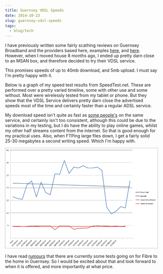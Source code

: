 ```yaml
---
title: Guernsey VDSL Speeds
date: 2014-10-23
slug: guernsey-vdsl-speeds
tags:
  - blog/tech
---
```


I have previously written some fairly scathing reviews on Guernsey Broadband and the providers based here, examples [here](http://snappeh.com/blog/guernsey-adsl-is-a-joke/), and [here](http://snappeh.com/blog/distance-is-not-quality/). However, when I moved house 8 months ago, I ended up pretty darn close to an MSAN box, and therefore decided to try their VDSL service.

This promises speeds of up to 40mb download, and 5mb upload. I must say I'm pretty happy with it.

Below is a graph of my speed test results from SpeedTest.net. These are performed over a pretty varied timeline, some with other use and some without. Most were wirelessly tested from my tablet or phone. But they show that the VDSL Service delivers pretty darn close the advertised speeds most of the time and certainly faster than a regular ADSL service.

My download speed isn't quite as fast as [some people's](https://www.fastinternetblog.uk/?p=248) on the same service, and certainly isn't too consistent, although this could be due to the variations in my testing, but I do have the ability to play online games, whilst my other half streams content from the internet. So that is good enough for my practical uses. Also, when FTPing large files down, I get a fairly solid 25-30 megabytes a second writing speed. Which I'm happy with.

![VDSL Speed Graph](./images/VDSLSpeed.png)

I have read [rumours](https://www.fastinternetblog.uk/?p=195) that there are currently some tests going on for Fibre to the home in Guernsey. So I would be excited about that and look forward to when it is offered, and more importantly at what price.
